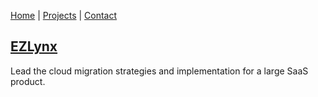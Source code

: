 ﻿[Home](/) | [Projects](/projects) | [Contact](/contact)

## <a href="https://www.ezlynx.com/" target="_blank">EZLynx</a> 
Lead the cloud migration strategies and implementation for a large SaaS product.